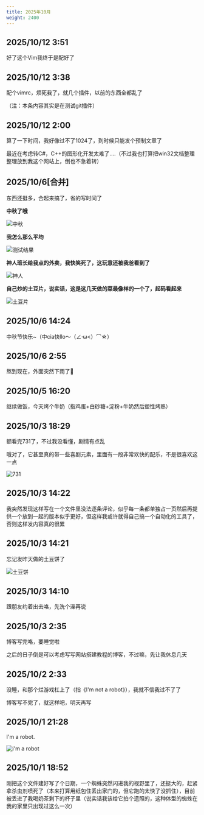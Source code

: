 ```yaml
---
title: 2025年10月
weight: 2400
---
```


## 2025/10/12 3:51

好了这个Vim我终于是配好了

## 2025/10/12 3:38

配个vimrc，烦死我了，就几个插件，以前的东西全都乱了

（注：本条内容其实是在测试git插件）

## 2025/10/12 2:00

算了一下时间，我好像过不了1024了，到时候只能发个预制文章了

最近在考虑转C#，C++的图形化开发太难了....（不过我也打算把win32文档整理整理放到我这个网站上，倒也不急着转）

## 2025/10/6\[合并]

东西还挺多，合起来搞了，省的写时间了

**中秋了哦**

![中秋](/imgs/moment/202510/cai.jpg)

**我怎么那么平均**

![测试结果](/imgs/moment/202510/ceshi.png)

**神人班长给我点的外卖，我快笑死了，这玩意还被我爸看到了**

![神人](/imgs/moment/202510/beizhu.jpg)

**自己炒的土豆片，说实话，这是这几天做的菜最像样的一个了，起码看起来**

![土豆片](/imgs/moment/202510/ganbiantudoupian.jpg)

## 2025/10/6 14:24

中秋节快乐~（中cia快llo～（∠·ω\<）⌒☆）

## 2025/10/6 2:55

熬到现在，外面突然下雨了🤔

## 2025/10/5 16:20

继续做饭，今天烤个牛奶（指鸡蛋+白砂糖+淀粉+牛奶然后塑性烤熟）

## 2025/10/3 18:29

额看完731了，不过我没看懂，剧情有点乱

哦对了，它甚至真的带一些喜剧元素，里面有一段非常欢快的配乐，不是很喜欢这一点

![731](/imgs/moment/202510/731.jpg)

## 2025/10/3 14:22

我突然发现这样写在一个文件里没法逐条评论，似乎每一条都单独占一页然后再提供一个放到一起的版本似乎更好，但这样我或许就得自己搞一个自动化的工具了，否则这样发内容真的很累

## 2025/10/3 14:21

忘记发昨天做的土豆饼了

![土豆饼](/imgs/moment/202510/tudoubing.jpg)

## 2025/10/3 14:10

跟朋友约着出去咯，先洗个澡再说

## 2025/10/3 2:35

博客写完咯，要睡觉啦

之后的日子倒是可以考虑写写网站搭建教程的博客，不过嘛，先让我休息几天

## 2025/10/2 2:33

没睡，和那个烂游戏杠上了（指《I'm not a robot》），我就不信我过不了了

博客写不完了，就这样吧，明天再写

## 2025/10/1 21:28

I'm a robot.

![i'm a robot](/imgs/moment/202510/imarobot.png)

## 2025/10/1 18:52

刚把这个文件建好写了个日期，一个蜘蛛突然闪进我的视野里了，还挺大的，赶紧拿杀虫剂喷死了（本来打算用纸包住丢出家门的，但它跑的太快了没抓住），目前被丢进了我喝奶茶剩下的杯子里（说实话我该给它拍个遗照的，这种体型的蜘蛛在我的家里只出现过这么一次）
